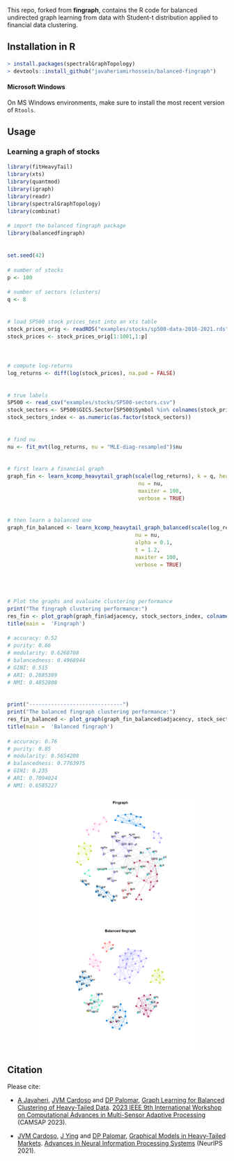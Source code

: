 This repo, forked from **fingraph**, contains the R code for balanced undirected graph learning from data
with Student-t distribution applied to financial data clustering. 

## Installation in R

```r
> install.packages(spectralGraphTopology)
> devtools::install_github("javaheriamirhossein/balanced-fingraph")
```

#### Microsoft Windows
On MS Windows environments, make sure to install the most recent version of ``Rtools``.

## Usage

### Learning a graph of stocks

```r
library(fitHeavyTail)
library(xts)
library(quantmod)
library(igraph)
library(readr)
library(spectralGraphTopology)
library(combinat)

# import the balanced fingraph package
library(balancedfingraph)


set.seed(42)

# number of stocks
p <- 100

# number of sectors (clusters)
q <- 8


# load SP500 stock prices_test into an xts table
stock_prices_orig <- readRDS("examples/stocks/sp500-data-2016-2021.rds")
stock_prices <- stock_prices_orig[1:1001,1:p]



# compute log-returns
log_returns <- diff(log(stock_prices), na.pad = FALSE)


# true labels
SP500 <- read_csv("examples/stocks/SP500-sectors.csv")
stock_sectors <- SP500$GICS.Sector[SP500$Symbol %in% colnames(stock_prices)[1:p]]
stock_sectors_index <- as.numeric(as.factor(stock_sectors))


# find nu
nu <- fit_mvt(log_returns, nu = "MLE-diag-resampled")$nu


# first learn a financial graph
graph_fin <- learn_kcomp_heavytail_graph(scale(log_returns), k = q, heavy_type = "student",
                                          nu = nu,
                                          maxiter = 100,
                                          verbose = TRUE)


# then learn a balanced one
graph_fin_balanced <- learn_kcomp_heavytail_graph_balanced(scale(log_returns), k = q, heavy_type = "student",
                                         nu = nu,
                                         alpha = 0.1,
                                         t = 1.2,
                                         maxiter = 100,
                                         verbose = TRUE)




# Plot the graphs and evaluate clustering performance
print("The fingraph clustering performance:")
res_fin <- plot_graph(graph_fin$adjacency, stock_sectors_index, colnames(stock_prices), verbose = TRUE)
title(main =  'Fingraph')
 
# accuracy: 0.52 
# purity: 0.66 
# modularity: 0.6268708 
# balancedness: 0.4968944 
# GINI: 0.515 
# ARI: 0.2885389 
# NMI: 0.4852808 


print("------------------------------")
print("The balanced fingraph clustering performance:")
res_fin_balanced <- plot_graph(graph_fin_balanced$adjacency, stock_sectors_index, colnames(stock_prices),  verbose = TRUE)
title(main =  'Balanced fingraph')

# accuracy: 0.76 
# purity: 0.85 
# modularity: 0.5654208 
# balancedness: 0.7763975 
# GINI: 0.235 
# ARI: 0.7094024 
# NMI: 0.6585227
```

<img src="figures/fingraph.png" width="75%" style="display: block; margin: auto;" />
<img src="figures/balancedfingraph.png" width="75%" style="display: block; margin: auto;" />


## Citation
Please cite:

-   [A Javaheri](https://javaheriamirhossein.github.io/), [JVM Cardoso](https://mirca.github.io) and
    [DP Palomar](https://www.danielppalomar.com),
    [Graph Learning for Balanced Clustering of Heavy-Tailed Data]([https://papers.nips.cc/paper/2021/hash/a64a034c3cb8eac64eb46ea474902797-Abstract.html](https://ieeexplore.ieee.org/abstract/document/10403460)).
    [2023 IEEE 9th International Workshop on Computational Advances in Multi-Sensor Adaptive Processing](https://ieeexplore.ieee.org/xpl/conhome/10402605/proceeding) (CAMSAP 2023).

-   [JVM Cardoso](https://mirca.github.io), [J Ying](https://github.com/jxying) and
    [DP Palomar](https://www.danielppalomar.com),
    [Graphical Models in Heavy-Tailed Markets](https://papers.nips.cc/paper/2021/hash/a64a034c3cb8eac64eb46ea474902797-Abstract.html).
    [Advances in Neural Information Processing Systems](https://neurips.cc/Conferences/2021) (NeurIPS 2021).



